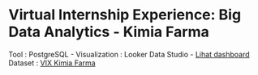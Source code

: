 # **Virtual Internship Experience: Big Data Analytics - Kimia Farma**
Tool : PostgreSQL -
Visualization : Looker Data Studio - [Lihat dashboard](https://lookerstudio.google.com/reporting/4ef93b4f-ebdf-4ab8-a887-0a46ba73123f) <br>
Dataset : [VIX Kimia Farma](https://www.rakamin.com/virtual-internship-experience/kimiafarma-big-data-analytics-virtual-internship-program)
